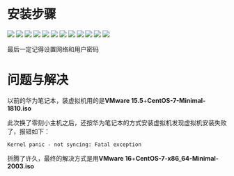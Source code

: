 # 安装步骤

![](Pasted%20image%2020231210234530.png)
![](Pasted%20image%2020231210234638.png)
![](Pasted%20image%2020231210234647.png)
![](Pasted%20image%2020231210234653.png)
![](Pasted%20image%2020231210234700.png)
![](Pasted%20image%2020231210234709.png)
![](Pasted%20image%2020231210234722.png)
![](Pasted%20image%2020231210234731.png)
![](Pasted%20image%2020231210234738.png)
![](Pasted%20image%2020231210234748.png)
![](Pasted%20image%2020231210234754.png)
![](Pasted%20image%2020231210234800.png)

最后一定记得设置网络和用户密码

# 问题与解决

以前的华为笔记本，装虚拟机用的是**VMware 15.5**+**CentOS-7-Minimal-1810.iso**

此次换了零刻小主机之后，还按华为笔记本的方式安装虚拟机发现虚拟机安装失败了，报错如下：

```shell
Kernel panic - not syncing: Fatal exception
```

折腾了许久，最终的解决方式是用**VMware 16**+**CentOS-7-x86_64-Minimal-2003.iso**